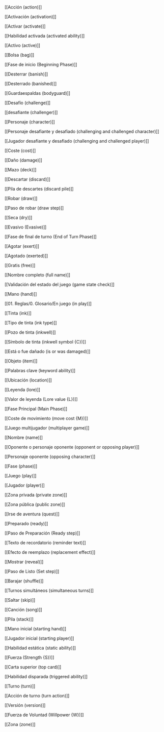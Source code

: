   
  

[[Acción (action)]]


  

[[Activación (activation)]]



  

[[Activar (activate)]]



  

[[Habilidad activada (activated ability)]]



  

[[Activo (active)]]



  

[[Bolsa (bag)]]



  

[[Fase de inicio (Beginning Phase)]]



  

[[Desterrar (banish)]]



  

[[Desterrado (banished)]]



  

[[Guardaespaldas (bodyguard)]]



  

[[Desafío (challenge)]]



  

[[desafiante (challenger)]]



  

[[Personaje (character)]]



  

[[Personaje desafiante y desafiado (challenging and challenged character)]]

  



  

[[Jugador desafiante y desafiado (challenging and challenged player)]]

  



  

[[Coste (cost)]]



  

[[Daño (damage)]]



  

[[Mazo (deck)]]



  

[[Descartar (discard)]]



  

[[Pila de descartes (discard pile)]]



  

[[Robar (draw)]]



  

[[Paso de robar (draw step)]]



  

[[Seca (dry)]]



  

[[Evasivo (Evasive)]]


  

[[Fase de final de turno (End of Turn Phase)]]



  

[[Agotar (exert)]]


  

[[Agotado (exerted)]]



  

[[Gratis (free)]]



  

[[Nombre completo (full name)]]


  

[[Validación del estado del juego (game state check)]]



  

[[Mano (hand)]]



  

[[01. Reglas/0. Glosario/En juego (in play)]]



  

[[Tinta (ink)]]



  

[[Tipo de tinta (ink type)]]



  

[[Pozo de tinta (inkwell)]]



  

[[Símbolo de tinta (inkwell symbol {C})]]



  

[[Está o fue dañado (is or was damaged)]]



  

[[Objeto (item)]]


  

[[Palabras clave (keyword ability)]]



  

[[Ubicación (location)]]



  

[[Leyenda (lore)]]



  

[[Valor de leyenda (Lore value {L})]]



  

[[Fase Principal (Main Phase)]]



  

[[Coste de movimiento (move cost {M})]]



  

[[Juego multijugador (multiplayer game)]]



  

[[Nombre (name)]]



  

[[Oponente o personaje oponente (opponent or opposing player)]]



  

[[Personaje oponente (opposing character)]]



  

[[Fase (phase)]]


  

[[Juego (play)]]



  

[[Jugador (player)]]



  

[[Zona privada (private zone)]]



  

[[Zona pública (public zone)]]


  

[[Irse de aventura (quest)]]



  

[[Preparado (ready)]]



  

[[Paso de Preparación (Ready step)]]



  

[[Texto de recordatorio (reminder text)]]



  

[[Efecto de reemplazo (replacement effect)]]



  

[[Mostrar (reveal)]]



  

[[Paso de Listo (Set step)]]



  

[[Barajar (shuffle)]]



  

[[Turnos simultáneos (simultaneous turns)]]



  

[[Saltar (skip)]]

  



  

[[Canción (song)]]



  

[[Pila (stack)]]



  

[[Mano inicial (starting hand)]]



  

[[Jugador inicial (starting player)]]



  

[[Habilidad estática (static ability)]]



  

[[Fuerza (Strength {S})]]



  

[[Carta superior (top card)]]



  

[[Habilidad disparada (triggered ability)]]



  

[[Turno (turn)]]



  

[[Acción de turno (turn action)]]



  

[[Versión (version)]]



  

[[Fuerza de Voluntad (Willpower {W})]]



  

[[Zona (zone)]]

